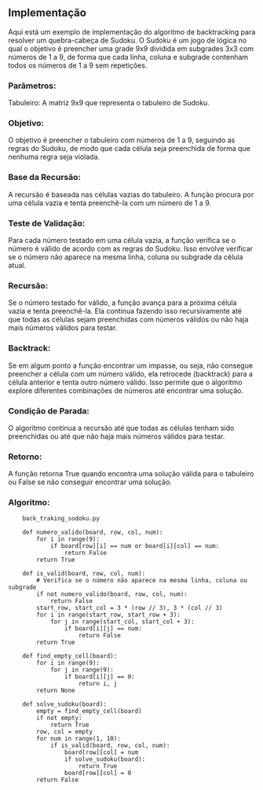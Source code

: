 ## Implementação
Aqui está um exemplo de implementação do algoritmo de backtracking para resolver um quebra-cabeça de Sudoku. O Sudoku é um jogo de lógica no qual o objetivo é preencher uma grade 9x9 dividida em subgrades 3x3 com números de 1 a 9, de forma que cada linha, coluna e subgrade contenham todos os números de 1 a 9 sem repetições.

### Parâmetros:
Tabuleiro: A matriz 9x9 que representa o tabuleiro de Sudoku.

### Objetivo:
O objetivo é preencher o tabuleiro com números de 1 a 9, seguindo as regras do Sudoku, de modo que cada célula seja preenchida de forma que nenhuma regra seja violada.

### Base da Recursão:
A recursão é baseada nas células vazias do tabuleiro. A função procura por uma célula vazia e tenta preenchê-la com um número de 1 a 9.

### Teste de Validação:
Para cada número testado em uma célula vazia, a função verifica se o número é válido de acordo com as regras do Sudoku. Isso envolve verificar se o número não aparece na mesma linha, coluna ou subgrade da célula atual.

### Recursão:
Se o número testado for válido, a função avança para a próxima célula vazia e tenta preenchê-la. Ela continua fazendo isso recursivamente até que todas as células sejam preenchidas com números válidos ou não haja mais números válidos para testar.

### Backtrack:
Se em algum ponto a função encontrar um impasse, ou seja, não consegue preencher a célula com um número válido, ela retrocede (backtrack) para a célula anterior e tenta outro número válido. Isso permite que o algoritmo explore diferentes combinações de números até encontrar uma solução.

### Condição de Parada:
O algoritmo continua a recursão até que todas as células tenham sido preenchidas ou até que não haja mais números válidos para testar.

### Retorno:
A função retorna True quando encontra uma solução válida para o tabuleiro ou False se não conseguir encontrar uma solução.

### Algoritmo:
        back_traking_sodoku.py

        def numero_valido(board, row, col, num):
            for i in range(9):
                if board[row][i] == num or board[i][col] == num:
                    return False
            return True        
        
        def is_valid(board, row, col, num):
            # Verifica se o número não aparece na mesma linha, coluna ou subgrade
            if not numero_valido(board, row, col, num):
                return False
            start_row, start_col = 3 * (row // 3), 3 * (col // 3)
            for i in range(start_row, start_row + 3):
                for j in range(start_col, start_col + 3):
                    if board[i][j] == num:
                        return False
            return True

        def find_empty_cell(board):
            for i in range(9):
                for j in range(9):
                    if board[i][j] == 0:
                        return i, j
            return None      

        def solve_sudoku(board):
            empty = find_empty_cell(board)
            if not empty:
                return True
            row, col = empty
            for num in range(1, 10):
                if is_valid(board, row, col, num):
                    board[row][col] = num
                    if solve_sudoku(board):
                        return True
                    board[row][col] = 0
            return False

